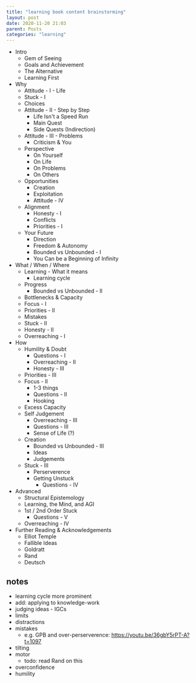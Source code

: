 ```yaml
---
title: "learning book content brainstorming"
layout: post
date: 2020-11-20 21:03
parent: Posts
categories: "learning"
---
```


* Intro
  * Gem of Seeing
  * Goals and Achievement
  * The Alternative
  * Learning First
* Why
  * Attitude - I - Life
  * Stuck - I
  * Choices
  * Attitude - II - Step by Step
    * Life Isn't a Speed Run
    * Main Quest
    * Side Quests (Indirection)
  * Attitude - III - Problems
    * Criticism & You
  * Perspective
    * On Yourself
    * On Life
    * On Problems
    * On Others
  * Opportunities
    * Creation
    * Exploitation
    * Attitude - IV
  * Alignment
    * Honesty - I
    * Conflicts
    * Priorities - I
  * Your Future
    * Direction
    * Freedom & Autonomy
    * Bounded vs Unbounded - I
    * You Can be a Beginning of Infinity
* What / When / Where
  * Learning - What it means
    * Learning cycle
  * Progress
    * Bounded vs Unbounded - II
  * Bottlenecks & Capacity
  * Focus - I
  * Priorities - II
  * Mistakes
  * Stuck - II
  * Honesty - II
  * Overreaching - I
* How
  * Humility & Doubt
    * Questions - I
    * Overreaching - II
    * Honesty - III
  * Priorities - III
  * Focus - II
    * 1-3 things
    * Questions - II
    * Hooking
  * Excess Capacity
  * Self Judgement
    * Overreaching - III
    * Questions - III
    * Sense of Life (?)
  * Creation
    * Bounded vs Unbounded - III
    * Ideas
    * Judgements
  * Stuck - III
    * Perserverence
    * Getting Unstuck
      * Questions - IV
* Advanced
  * Structural Epistemology
  * Learning, the Mind, and AGI
  * 1st / 2nd Order Stuck
    * Questions - V
  * Overreaching - IV
* Further Reading & Acknowledgements
  * Elliot Temple
  * Fallible Ideas
  * Goldratt
  * Rand
  * Deutsch


## notes

- learning cycle more prominent
- add: applying to knowledge-work
- judging ideas - IGCs
- limits
- distractions
- mistakes
  - e.g. GPB and over-perserverence: https://youtu.be/36gbY5rPT-A?t=1097
- tilting
- motor
  - todo: read Rand on this
- overconfidence
- humility